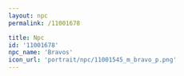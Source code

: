 ```yaml
---
layout: npc
permalink: /11001678

title: Npc
id: '11001678'
npc_name: 'Bravos'
icon_url: 'portrait/npc/11001545_m_bravo_p.png'
---
```

